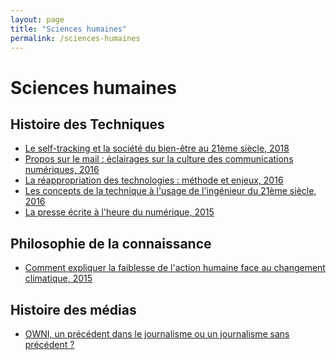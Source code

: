 ```yaml
---
layout: page
title: "Sciences humaines"
permalink: /sciences-humaines
---
```


# Sciences humaines
## Histoire des Techniques
- <a href="assets/analyse_self-tracking_bien-etre.pdf" target="_blank">Le self-tracking et la société du bien-être au 21ème siècle, 2018</a>
- <a href="assets/propos_mail.pdf" target="_blank">Propos sur le mail : éclairages sur la culture des communications numériques, 2016</a>
- <a href="assets/reappropriation_technologies.pdf" target="_blank">La réappropriation des technologies : méthode et enjeux, 2016</a>
- <a href="assets/concepts_technique.pdf" target="_blank">Les concepts de la technique à l'usage de l'ingénieur du 21ème siècle, 2016</a>
- <a href="assets/presse_ecrite_numerique.pdf" target="_blank">La presse écrite à l'heure du numérique, 2015</a>

## Philosophie de la connaissance
- <a href="assets/action_hum_changement_clim.pdf" target="_blank">Comment expliquer la faiblesse de l'action humaine face au changement climatique, 2015</a>

## Histoire des médias
- <a href="assets/owni.pdf" target="_blank">OWNI, un précédent dans le journalisme ou un journalisme sans précédent ?</a>

